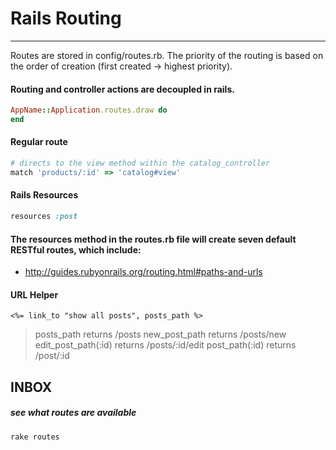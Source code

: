 # Rails Routing
---

Routes are stored in config/routes.rb.
The priority of the routing is based on the order of creation (first created -> highest priority).

#### Routing and controller actions are decoupled in rails.
```ruby
AppName::Application.routes.draw do
end
```

#### Regular route
```ruby
# directs to the view method within the catalog_controller
match 'products/:id' => 'catalog#view'
```


#### Rails Resources
```ruby
resources :post
```
#### The resources method in the routes.rb file will create seven default RESTful routes, which include:
- http://guides.rubyonrails.org/routing.html#paths-and-urls

#### URL Helper
```HTML+ERB
<%= link_to "show all posts", posts_path %>
```
>posts_path returns /posts
new_post_path returns /posts/new
edit_post_path(:id) returns /posts/:id/edit
post_path(:id) returns /post/:id 

## INBOX

##### see what routes are available
```
rake routes
```
